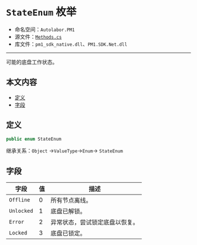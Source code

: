 # `StateEnum` 枚举

* 命名空间：`Autolabor.PM1`
* 源文件：[`Methods.cs`](https://github.com/autolaborcenter/Autolabor.PM1.SDK.Net/blob/master/PM1.SDK.Net/PM1.SDK.Net/Methods.cs)
* 库文件：`pm1_sdk_native.dll`、`PM1.SDK.Net.dll`

---

可能的底盘工作状态。

## 本文内容

* [定义](#定义)
* [字段](#字段)

## 定义

```c#
public enum StateEnum
```

继承关系：`Object` →`ValueType`→`Enum`→ `StateEnum`

## 字段

| 字段       | 值   | 描述                           |
| ---------- | ---- | ------------------------------ |
| `Offline`  | 0    | 所有节点离线。                 |
| `Unlocked` | 1    | 底盘已解锁。                   |
| `Error`    | 2    | 异常状态，尝试锁定底盘以恢复。 |
| `Locked`   | 3    | 底盘已锁定。                   |

